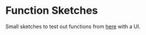# Function Sketches
Small sketches to test out functions from [here](https://github.com/jtanadi/jsFuncs) with a UI.